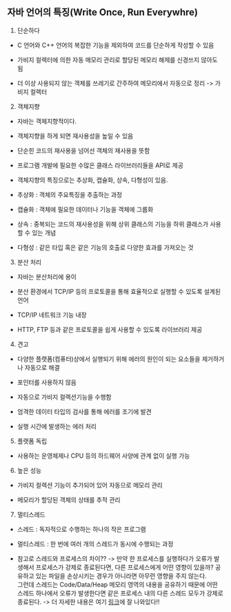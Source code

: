 ## 자바 언어의 특징(Write Once, Run Everywhre)

1) 단순하다

- C 언어와 C++ 언어의 복잡한 기능을 제외하여 코드를 단순하게 작성할 수 있음

- 가비지 컬렉터에 의한 자동 메모리 관리로 할당된 메모리 해제를 신경쓰지 않아도 됨

- 더 이상 사용되지 않는 객체를 쓰레기로 간주하여 메모리에서 자동으로 정리 -> 가비지 컬렉터


2) 객체지향

- 자바는 객체지향적이다.

- 객체지향을 하게 되면 재사용성을 높일 수 있음

- 단순힌 코드의 재사용을 넘어선 객체의 재사용을 뜻함

- 프로그램 개발에 필요한 수많은 클래스 라이브러리들을 API로 제공

- 객체지향의 특징으로는 추상화, 캡슐화, 상속, 다형성이 있음.

- 추상화 : 객체의 주요특징을 추출하는 과정

- 캡슐화 : 객체에 필요한 데이터나 기능을 객체에 그룹화

- 상속 : 중복되는 코드의 재사용성을 위해 상위 클래스의 기능을 하위 클래스가 사용할 수 있는 개념

- 다형성 : 같은 타입 혹은 같은 기능의 호출로 다양한 효과를 가져오는 것

 
3) 분산 처리

- 자바는 분산처리에 용이

- 분산 환경에서 TCP/IP 등의 프로토콜을 통해 효율적으로 실행할 수 있도록 설계된 언어

- TCP/IP 네트워크 기능 내장

- HTTP, FTP 등과 같은 프로토콜을 쉽게 사용할 수 있도록 라이브러리 제공

 

4) 견고

- 다양한 플랫폼(컴퓨터)상에서 실행되기 위해 에러의 원인이 되는 요소들을 제거하거나 자동으로 해결

- 포인터를 사용하지 않음

- 자동으로 가비지 컬렉션기능을 수행함

- 엄격한 데이터 타입의 검사를 통해 에러를 조기에 발견

- 실행 시간에 발생하는 에러 처리

 

5) 플랫폼 독립

- 사용하는 운영체제나 CPU 등의 하드웨어 사양에 관계 없이 실행 가능

 

6) 높은 성능

- 가비지 컬렉션 기능이 추가되어 있어 자동으로 메모리 관리

- 메모리가 할당된 객체의 상태를 추적 관리

 

7) 멀티스레드

- 스레드 : 독자적으로 수행하는 하나의 작은 프로그램

- 멀티스레드 : 한 번에 여러 개의 스레드가 동시에 수행되는 과정

- 참고로 스레드와 프로세스의 차이??
-> 만약 한 프로세스를 실행하다가 오류가 발생해서 프로세스가 강제로 종료된다면, 다른 프로세스에게 어떤 영향이 있을까?
공유하고 있는 파일을 손상시키는 경우가 아니라면 아무런 영향을 주지 않는다.  
그런데 스레드는 Code/Data/Heap 메모리 영역의 내용을 공유하기 때문에 어떤 스레드 하나에서 오류가 발생한다면 같은 프로세스 내의 다른 스레드 모두가 강제로 종료된다.
-> 더 자세한 내용은 여기 [링크](https://velog.io/@raejoonee/프로세스와-스레드의-차이)에 잘 나와있다!!
 
